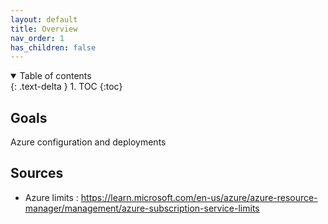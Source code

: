 ```yaml
---
layout: default
title: Overview
nav_order: 1
has_children: false
---
```


<details open markdown="block">
  <summary>
    Table of contents
  </summary>
  {: .text-delta }
1. TOC
{:toc}
</details>

## Goals

Azure configuration and deployments

## Sources

* Azure limits : <https://learn.microsoft.com/en-us/azure/azure-resource-manager/management/azure-subscription-service-limits>
